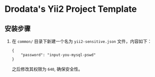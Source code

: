 Drodata's Yii2 Project Template
===============================

## 安装步骤

1. 在 `common/` 目录下新建一个名为 `yii2-sensitive.json` 文件，内容如下：
   
   ```
   {
       "password": "input-you-mysql-pswd"
   }
   ```
   
   之后修改其权限为 `640`, 确保安全性。
